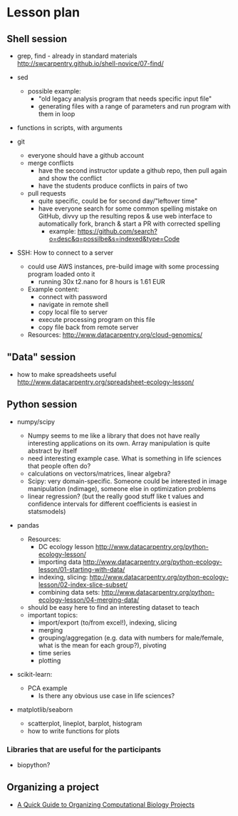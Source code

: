 # Lesson plan

## Shell session

- grep, find - already in standard materials http://swcarpentry.github.io/shell-novice/07-find/
- sed 
  - possible example: 
    - "old legacy analysis program that needs specific input file"
    - generating files with a range of parameters and run program with them in loop
- functions in scripts, with arguments

- git
  - everyone should have a github account
  - merge conflicts
    - have the second instructor update a github repo, then pull again and show the conflict
    - have the students produce conflicts in pairs of two
  - pull requests
    - quite specific, could be for second day/"leftover time"
    - have everyone search for some common spelling mistake on GitHub, divvy up the resulting repos & use web interface to automatically fork, branch & start a PR with corrected spelling
      - example: https://github.com/search?o=desc&q=possilbe&s=indexed&type=Code

- SSH: How to connect to a server
  - could use AWS instances, pre-build image with some processing program loaded onto it
    - running 30x t2.nano for 8 hours is 1.61 EUR
  - Example content:
     - connect with password
     - navigate in remote shell
     - copy local file to server
     - execute processing program on this file
     - copy file back from remote server
  - Resources: http://www.datacarpentry.org/cloud-genomics/

## "Data" session
- how to make spreadsheets useful http://www.datacarpentry.org/spreadsheet-ecology-lesson/
 
## Python session

- numpy/scipy
  - Numpy seems to me like a library that does not have really interesting applications on its own. Array manipulation is quite abstract by itself
  - need interesting example case. 
   What is something in life sciences that people often do?
  - calculations on vectors/matrices, linear algebra?
  - Scipy: very domain-specific. Someone could be interested in image manipulation (ndimage), someone else in optimization problems
  - linear regression? (but the really good stuff like t values and confidence intervals for different coefficients is easiest in statsmodels)
 
- pandas
  - Resources:
    - DC ecology lesson http://www.datacarpentry.org/python-ecology-lesson/
    - importing data http://www.datacarpentry.org/python-ecology-lesson/01-starting-with-data/
    - indexing, slicing: http://www.datacarpentry.org/python-ecology-lesson/02-index-slice-subset/
    - combining data sets: http://www.datacarpentry.org/python-ecology-lesson/04-merging-data/
  - should be easy here to find an interesting dataset to teach
  - important topics:
    - import/export (to/from excel!), indexing, slicing
    - merging
    - grouping/aggregation (e.g. data with numbers for male/female, what is the mean for each group?), pivoting
    - time series
    - plotting
  
- scikit-learn:
  - PCA example
    - Is there any obvious use case in life sciences?
  
- matplotlib/seaborn
  - scatterplot, lineplot, barplot, histogram
  - how to write functions for plots
 
 ### Libraries that are useful for the participants
- biopython?

## Organizing a project

- [A Quick Guide to Organizing Computational Biology Projects](http://journals.plos.org/ploscompbiol/article?id=10.1371/journal.pcbi.1000424)
